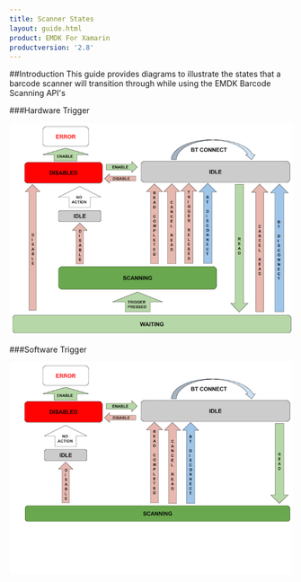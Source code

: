 ```yaml
---
title: Scanner States
layout: guide.html
product: EMDK For Xamarin
productversion: '2.8'
---
```


##Introduction
This guide provides diagrams to illustrate the states that a barcode scanner will transition through while using the EMDK Barcode Scanning API's


###Hardware Trigger

![img](hardware-trigger.png)

###Software Trigger

![img](software-trigger.png)
















